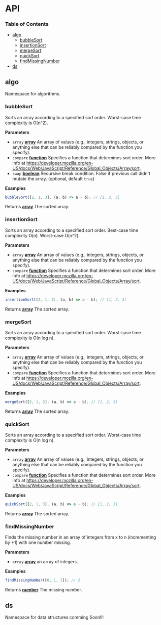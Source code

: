<!-- Generated by documentation.js. Update this documentation by updating the source code. -->
# API

### Table of Contents

-   [algo](#algo)
    -   [bubbleSort](#bubblesort)
    -   [insertionSort](#insertionsort)
    -   [mergeSort](#mergesort)
    -   [quickSort](#quicksort)
    -   [findMissingNumber](#findmissingnumber)
-   [ds](#ds)

## algo

Namespace for algorithms.

### bubbleSort

Sorts an array according to a specified sort order. Worst-case time complexity is O(n^2).

**Parameters**

-   `array` **[array](https://developer.mozilla.org/docs/Web/JavaScript/Reference/Global_Objects/Array)** An array of values (e.g., integers, strings, objects, or anything else that can be reliably compared by the function you specify).
-   `compare` **[function](https://developer.mozilla.org/docs/Web/JavaScript/Reference/Statements/function)** Specifies a function that determines sort order. More info at <https://developer.mozilla.org/en-US/docs/Web/JavaScript/Reference/Global_Objects/Array/sort>.
-   `swap` **[boolean](https://developer.mozilla.org/docs/Web/JavaScript/Reference/Global_Objects/Boolean)** Recursive break condition. False if previous call didn't mutate the array. (optional, default `true`)

**Examples**

```javascript
bubbleSort([2, 1, 3], (a, b) => a - b); // [1, 2, 3]
```

Returns **[array](https://developer.mozilla.org/docs/Web/JavaScript/Reference/Global_Objects/Array)** The sorted array.

### insertionSort

Sorts an array according to a specified sort order. Best-case time complexity O(n). Worst-case O(n^2).

**Parameters**

-   `array` **[array](https://developer.mozilla.org/docs/Web/JavaScript/Reference/Global_Objects/Array)** An array of values (e.g., integers, strings, objects, or anything else that can be reliably compared by the function you specify).
-   `compare` **[function](https://developer.mozilla.org/docs/Web/JavaScript/Reference/Statements/function)** Specifies a function that determines sort order. More info at <https://developer.mozilla.org/en-US/docs/Web/JavaScript/Reference/Global_Objects/Array/sort>.

**Examples**

```javascript
insertionSort([2, 1, 3], (a, b) => a - b); // [1, 2, 3]
```

Returns **[array](https://developer.mozilla.org/docs/Web/JavaScript/Reference/Global_Objects/Array)** The sorted array.

### mergeSort

Sorts an array according to a specified sort order. Worst-case time complexity is O(n log n).

**Parameters**

-   `array` **[array](https://developer.mozilla.org/docs/Web/JavaScript/Reference/Global_Objects/Array)** An array of values (e.g., integers, strings, objects, or anything else that can be reliably compared by the function you specify).
-   `compare` **[function](https://developer.mozilla.org/docs/Web/JavaScript/Reference/Statements/function)** Specifies a function that determines sort order. More info at <https://developer.mozilla.org/en-US/docs/Web/JavaScript/Reference/Global_Objects/Array/sort>.

**Examples**

```javascript
mergeSort([2, 1, 3], (a, b) => a - b); // [1, 2, 3]
```

Returns **[array](https://developer.mozilla.org/docs/Web/JavaScript/Reference/Global_Objects/Array)** The sorted array.

### quickSort

Sorts an array according to a specified sort order. Worst-case time complexity is O(n log n).

**Parameters**

-   `array` **[array](https://developer.mozilla.org/docs/Web/JavaScript/Reference/Global_Objects/Array)** An array of values (e.g., integers, strings, objects, or anything else that can be reliably compared by the function you specify).
-   `compare` **[function](https://developer.mozilla.org/docs/Web/JavaScript/Reference/Statements/function)** Specifies a function that determines sort order. More info at <https://developer.mozilla.org/en-US/docs/Web/JavaScript/Reference/Global_Objects/Array/sort>.

**Examples**

```javascript
quickSort([2, 1, 3], (a, b) => a - b); // [1, 2, 3]
```

Returns **[array](https://developer.mozilla.org/docs/Web/JavaScript/Reference/Global_Objects/Array)** The sorted array.

### findMissingNumber

Finds the missing number in an array of integers from x to n (incrementing by +1) with one number missing.

**Parameters**

-   `array` **[array](https://developer.mozilla.org/docs/Web/JavaScript/Reference/Global_Objects/Array)** an array of integers.

**Examples**

```javascript
findMissingNumber([0, 1, 3]); // 2
```

Returns **[number](https://developer.mozilla.org/docs/Web/JavaScript/Reference/Global_Objects/Number)** The missing number.

## ds

Namespace for data structures comming Soon!!!
